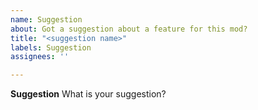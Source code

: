 ```yaml
---
name: Suggestion
about: Got a suggestion about a feature for this mod?
title: "<suggestion name>"
labels: Suggestion
assignees: ''

---
```


**Suggestion**
What is your suggestion?
